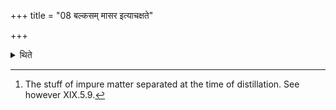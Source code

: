 +++
title = "08 बल्कसम् मासर इत्याचक्षते"

+++

<details><summary>थिते</summary>

8. Māsara means “husks” (balkasa).[^1]  

[^1]: The stuff of impure matter separated at the time of distillation. See however XIX.5.9. 
</details>
